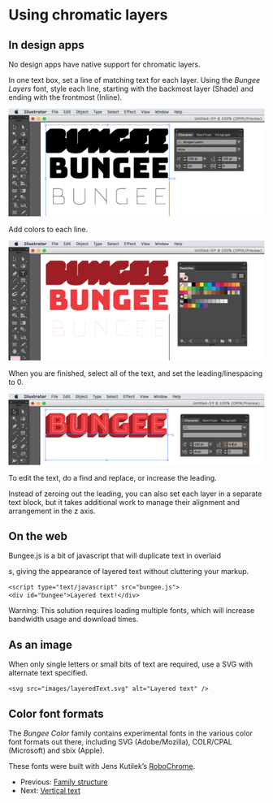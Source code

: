 # Using chromatic layers

## In design apps

No design apps have native support for chromatic layers.

In one text box, set a line of matching text for each layer. Using the *Bungee Layers* font, style each line, starting with the backmost layer (Shade) and ending with the frontmost (Inline).

<img src="images/design-layers-1.png" alt="Step 1" width="650" />

Add colors to each line.

<img src="images/design-layers-2.png" alt="Step 2" width="650" />

When you are finished, select all of the text, and set the leading/linespacing to 0.

<img src="images/design-layers-3.png" alt="Step 3" width="650" />

To edit the text, do a find and replace, or increase the leading.

Instead of zeroing out the leading, you can also set each layer in a separate text block, but it takes additional work to manage their alignment and arrangement in the z axis.

## On the web

Bungee.js is a bit of javascript that will duplicate text in overlaid <div>s, giving the appearance of layered text without cluttering your markup.

	<script type="text/javascript" src="bungee.js">
	<div id="bungee">Layered text!</div>

Warning: This solution requires loading multiple fonts, which will increase bandwidth usage and download times. 

## As an image

When only single letters or small bits of text are required, use a SVG with alternate text specified.

	<svg src="images/layeredText.svg" alt="Layered text" />

## Color font formats

The *Bungee Color* family contains experimental fonts in the various color font formats out there, including SVG (Adobe/Mozilla), COLR/CPAL (Microsoft) and sbix (Apple).

These fonts were built with Jens Kutilek’s <a href="https://github.com/fontfont/RoboChrome">RoboChrome</a>.

* Previous: [Family structure](1-family-structure.md)
* Next: [Vertical text](3-vertical-text.md)
